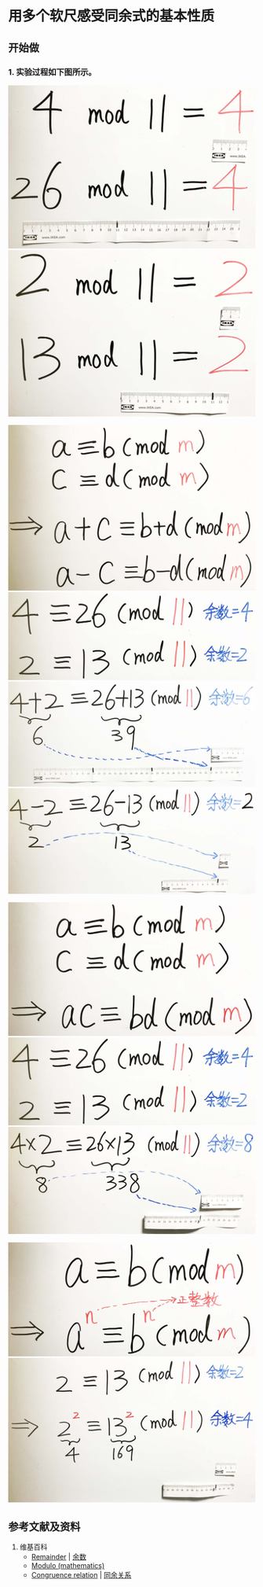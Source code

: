 # 用多个软尺感受同余式的基本性质

## 开始做

### 1. 实验过程如下图所示。

![](/images/数轴(一维坐标系)/除法和求余运算/用多个软尺感受同余式的基本性质/1a1.jpg)
![](/images/数轴(一维坐标系)/除法和求余运算/用多个软尺感受同余式的基本性质/1a2.jpg)

![](/images/数轴(一维坐标系)/除法和求余运算/用多个软尺感受同余式的基本性质/2a1.jpg)
![](/images/数轴(一维坐标系)/除法和求余运算/用多个软尺感受同余式的基本性质/2a2.jpg)
![](/images/数轴(一维坐标系)/除法和求余运算/用多个软尺感受同余式的基本性质/2a3.jpg)
![](/images/数轴(一维坐标系)/除法和求余运算/用多个软尺感受同余式的基本性质/2a4.jpg)

![](/images/数轴(一维坐标系)/除法和求余运算/用多个软尺感受同余式的基本性质/3a1.jpg)
![](/images/数轴(一维坐标系)/除法和求余运算/用多个软尺感受同余式的基本性质/3a2.jpg)
![](/images/数轴(一维坐标系)/除法和求余运算/用多个软尺感受同余式的基本性质/3a3.jpg)

![](/images/数轴(一维坐标系)/除法和求余运算/用多个软尺感受同余式的基本性质/4a1.jpg)
![](/images/数轴(一维坐标系)/除法和求余运算/用多个软尺感受同余式的基本性质/4a2.jpg)

## 参考文献及资料

1. 维基百科
	- [Remainder](https://en.wikipedia.org/wiki/Remainder) | [余数](https://zh.wikipedia.org/wiki/%E4%BD%99%E6%95%B0) 
	- [Modulo (mathematics)](https://en.wikipedia.org/wiki/Modulo_(mathematics)) 
	- [Congruence relation](https://en.wikipedia.org/wiki/Congruence_relation) | [同余关系](https://zh.wikipedia.org/wiki/%E5%90%8C%E9%A4%98%E9%97%9C%E4%BF%82) 
